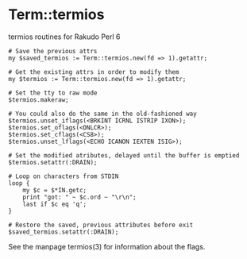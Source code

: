 Term::termios
============

termios routines for Rakudo Perl 6

    # Save the previous attrs
    my $saved_termios := Term::termios.new(fd => 1).getattr;
    
    # Get the existing attrs in order to modify them
    my $termios := Term::termios.new(fd => 1).getattr;
    
    # Set the tty to raw mode
    $termios.makeraw;
    
    # You could also do the same in the old-fashioned way
    $termios.unset_iflags(<BRKINT ICRNL ISTRIP IXON>);
    $termios.set_oflags(<ONLCR>);
    $termios.set_cflags(<CS8>);
    $termios.unset_lflags(<ECHO ICANON IEXTEN ISIG>);
    
    # Set the modified atributes, delayed until the buffer is emptied
    $termios.setattr(:DRAIN);
    
    # Loop on characters from STDIN
    loop {
        my $c = $*IN.getc;
        print "got: " ~ $c.ord ~ "\r\n";
        last if $c eq 'q';
    }
    
    # Restore the saved, previous attributes before exit
    $saved_termios.setattr(:DRAIN);

See the manpage termios(3) for information about the flags.

